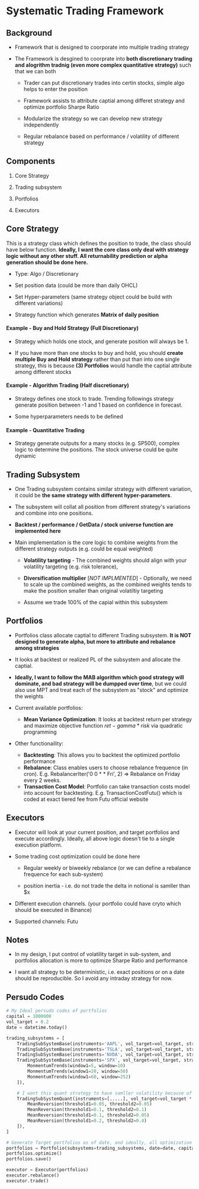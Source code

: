 # Systematic Trading Framework

## Background

- Framework that is designed to coorporate into multiple trading strategy

- The Framework is desgined to coorprate into <b>both discretionary trading and alogrithm tradnig (even more complex quantitative strategy)</b> such that we can both

    - Trader can put discretionary trades into certin stocks, simple algo helps to enter the position

    - Framework assists to attribute captial among differet strategy and optimize portfolio Sharpe Ratio

    - Modularize the strategy so we can develop new strategy independently

    - Regular rebalance based on performance / volatility of different strategy


## Components

1. Core Strategy

2. Trading subsystem

3. Portfolios

4. Executors


## Core Strategy

This is a strategy class which defines the position to trade, the class should have below function. <b>Ideally, I want the core class only deal with strategy logic without any other stuff. All returnability prediction or alpha generation should be done here.</b>

- Type: Algo / Discretionary

- Set position data (could be more than daily OHCL)

- Set Hyper-parameters (same strategy object could be build with different variations)

- Strategy function which generates <b>Matrix of daily position</b>

#### Example - Buy and Hold Strategy (Full Discretionary)

- Strategy which holds one stock, and generate position will always be 1.

- If you have more than one stocks to buy and hold, you should <b>create multiple Buy and Hold strategy</b> rather than put than into one single strategy, this is because <b>(3) Portfolios</b> would handle the captial attribute among different stocks

#### Example - Algorithm Trading (Half discretionary)

- Strategy defines one stock to trade. Trending followings strategy generate position between -1 and 1 based on confidence in forecast.

- Some hyperparameters needs to be defined

#### Example - Quantitative Trading

- Strategy generate outputs for a many stocks (e.g. SP500), complex logic to determine the positions. The stock universe could be quite dynamic


## Trading Subsystem

- One Trading subsystem contains similar strategy with different variation, it could be <b>the same strategy with different hyper-parameters</b>.

- The subsystem will collat all position from different strategy's variations and combine into one positions.

- <b>Backtest / performance / GetData / stock universe function are implemented here</b>

- Main implementation is the core logic to combine weights from the different strategy outputs (e.g. could be equal weighted)

    - <b>Volatility targeting</b> - The combined weights should align with your volatility targeting (e.g. risk tolerance),

    - <b>Diversification multiplier</b> [<i>NOT IMPLMENTED</i>] - Optionally, we need to scale up the combined weights, as the combined weights tends to make the position smaller than original volatiltiy targeting
    
    - Assume we trade 100% of the capial within this subsystem

## Portfolios

- Portfolios class allocate captial to different Trading subsystem. <b>It is NOT designed to generate alpha, but more to attribute and rebalance among strategies</b>

- It looks at backtest or realized PL of the subsystem and allocate the captial.

- <b>Ideally, I want to follow the MAB algorithm which good strategy will dominate, and bad strategy will be dumpped over time</b>, but we could also use MPT and treat each of the subsystem as "stock" and optimize the weights

- Current available portfolios:
    - <b>Mean Variance Optimization</b>: It looks at backtest return per strategy and maximize objective function $ret - gamma * risk$ via quadratic programming 

- Other functionaility:
    - <b>Backtesting</b>: This allows you to backtest the optimized portfolio performance
    - <b>Rebalance</b>: Class enables users to choose rebalance frequence (in cron). E.g. RebalancerIter('0 0 * * Fri', 2) => Rebalance on Friday every 2 weeks.
    - <b>Transaction Cost Model</b>: Portfolio can take transaction costs model into account for backtesting. E.g. TransactionCostFutu() which is coded at exact tiered fee from Futu official website


## Executors

- Executor will look at your current position, and target portfolios and execute accordingly. Ideally, all above logic doesn't tie to a single execution platform.

- Some trading cost optimization could be done here

    - Regular weekly or biweekly rebalance (or we can define a rebalance frequence for each sub-system)

    - position inertia - i.e. do not trade the delta in notional is samller than $x

- Different execution channels. (your portfolio could have cryto which should be executed in Binance)

- Supported channels: Futu

## Notes

- In my design, I put control of volatility target in sub-system, and portfolios allocation is more to optimize Sharpe Ratio and performance</b>

- I want all strategy to be deterministic, i.e. exact positions or on a date should be reproducible. So I avoid any intraday strategy for now.

## Persudo Codes

```python 
# My Ideal persudo codes of portfolios
capital = 1000000
vol_target = 0.2
date = datetime.today()

trading_subsystems = [
    TradingSubSystemBase(instruments='AAPL', vol_target=vol_target, strategy=[BuyAndHoldStrategy(position=1)]),
    TradingSubSystemBase(instruments='TSLA', vol_target=vol_target, strategy=[BuyAndHoldStrategy(position=1)]),      
    TradingSubSystemBase(instruments='NVDA', vol_target=vol_target, strategy=[BuyAndHoldStrategy(position=0.8)]),
    TradingSubSystemBase(instruments='SPX', vol_target=vol_target, strategy=[
        MonmentumTrends(window1=5, window=10)
        MonmentumTrends(window1=20, window=50)
        MonmentumTrends(window1=60, window=252)
    ]),        

    # I want this quant strategy to have samller volatility because of uncertainty of the my algo
    TradingSubSystemQuant(instruments=[.....], vol_target=vol_target * 0.8, strategy=[
        MeanReversion(threshold1=0.05, threshold2=0.05)        
        MeanReversion(threshold1=0.1, threshold2=0.1)        
        MeanReversion(threshold1=0.1, threshold2=0.05) 
        MeanReversion(threshold1=0.2, threshold2=0.4) 
    ]),
]

# Generate Target portfolios as of date, and ideally, all optimization should be deterministic 
portfolios = Portfolio(subsystems=trading_subsystems, date=date, capital=capital)
portfolios.optimize()
portfolios.save()

executor = Executor(portfolios)
executor.rebalance()
executor.trade()
```